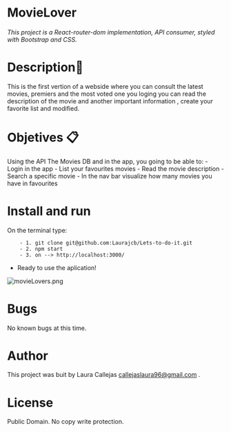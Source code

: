 # MovieLover
 ###### This project is a React-router-dom implementation, API consumer, styled with Bootstrap and CSS. 

# Description📍
This is the first vertion of a webside where you can consult the latest movies, premiers and the most voted
one you loging you can read the description of the movie and another important information , create your favorite list and modified.

# Objetives 📋
Using the  API The Movies DB and in the app, you going to be able to:
    - Login in the app
    - List your favourites movies
    - Read the movie description 
    - Search a specific movie
    - In the nav bar visualize how many movies  you have in favourites 


# Install and run
On the terminal type:

``` 
    - 1. git clone git@github.com:Laurajcb/Lets-to-do-it.git
    - 2. npm start
    - 3. on --> http://localhost:3000/

```
- Ready to use the aplication!

![movieLovers.png](https://github.com/Laurajcb/Practice-jsx/blob/main/src/assets/movieLovers1.png)

# Bugs
No known bugs at this time.

# Author
This project was buit by Laura Callejas <callejaslaura96@gmail.com> .

# License
Public Domain. No copy write protection.
